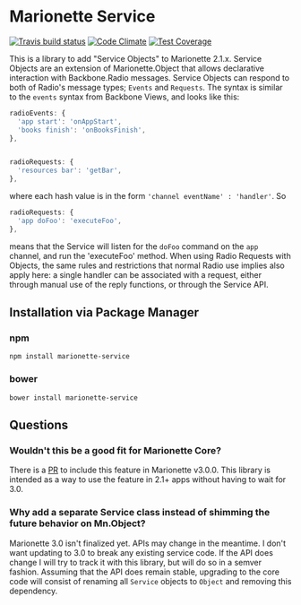 # Marionette Service
[![Travis build status](http://img.shields.io/travis/benmccormick/marionette-service.svg?style=flat)](https://travis-ci.org/benmccormick/marionette-service)
[![Code Climate](https://codeclimate.com/github/benmccormick/marionette-service/badges/gpa.svg)](https://codeclimate.com/github/benmccormick/marionette-service)
[![Test Coverage](https://codeclimate.com/github/benmccormick/marionette-service/badges/coverage.svg)](https://codeclimate.com/github/benmccormick/marionette-service)

This is a library to add "Service Objects" to Marionette 2.1.x.  Service Objects are an extension of Marionette.Object that
allows declarative interaction with Backbone.Radio messages. Service Objects can respond to both of Radio's message types; `Events` and `Requests`.  The syntax is similar to the `events` syntax from Backbone Views, and looks like this:

```js
radioEvents: {
  'app start': 'onAppStart',
  'books finish': 'onBooksFinish',
},


radioRequests: {
  'resources bar': 'getBar',
},
```

where each hash value is in the form `'channel eventName' : 'handler'`.  So

```js
radioRequests: {
  'app doFoo': 'executeFoo',
},
```

means that the Service will listen for the `doFoo` command on the `app` channel, and run the 'executeFoo' method.  When using Radio Requests with Objects, the same rules and restrictions that normal Radio use implies also apply here: a single handler can be associated with a request, either through manual use of the reply functions, or through the Service API.

## Installation via Package Manager

### npm

`npm install marionette-service`

### bower

`bower install marionette-service`


## Questions

### Wouldn't this be a good fit for Marionette Core?

There is a [PR](https://github.com/marionettejs/backbone.marionette/pull/2431) to include this feature in Marionette v3.0.0.  This library is
intended as a way to use the feature in 2.1+ apps without having to wait for 3.0.

### Why add a separate Service class instead of shimming the future behavior on Mn.Object?

Marionette 3.0 isn't finalized yet.  APIs may change in the meantime.  I don't want updating to 3.0 to break any existing service code.  If the API does change I will try to track it with this library, but will do so in a semver fashion.  Assuming that the API does remain stable, upgrading to the core code will consist of renaming all `Service` objects to `Object` and removing this dependency.
